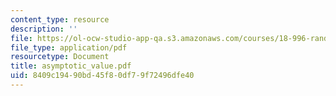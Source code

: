 ```yaml
---
content_type: resource
description: ''
file: https://ol-ocw-studio-app-qa.s3.amazonaws.com/courses/18-996-random-matrix-theory-and-its-applications-spring-2004/8409c19490bd45f80df79f72496dfe40_asymptotic_value.pdf
file_type: application/pdf
resourcetype: Document
title: asymptotic_value.pdf
uid: 8409c194-90bd-45f8-0df7-9f72496dfe40
---
```

